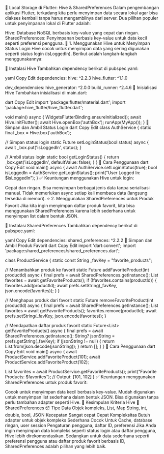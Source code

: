 📌 Local Storage di Flutter: Hive & SharedPreferences
Dalam pengembangan aplikasi Flutter, terkadang kita perlu menyimpan data secara lokal agar bisa diakses kembali tanpa harus mengambilnya dari server. Dua pilihan populer untuk penyimpanan lokal di Flutter adalah:

Hive: Database NoSQL berbasis key-value yang cepat dan ringan.
SharedPreferences: Penyimpanan berbasis key-value untuk data kecil seperti preferensi pengguna.
🚀 1. Menggunakan Hive untuk Menyimpan Status Login
Hive cocok untuk menyimpan data yang sering digunakan seperti status login (isLoggedIn). Berikut adalah langkah-langkah menggunakannya:

📌 Instalasi Hive
Tambahkan dependency berikut di pubspec.yaml:

yaml
Copy
Edit
dependencies:
  hive: ^2.2.3
  hive_flutter: ^1.1.0

dev_dependencies:
  hive_generator: ^2.0.0
  build_runner: ^2.4.6
📌 Inisialisasi Hive
Tambahkan inisialisasi di main.dart:

dart
Copy
Edit
import 'package:flutter/material.dart';
import 'package:hive_flutter/hive_flutter.dart';

void main() async {
  WidgetsFlutterBinding.ensureInitialized();
  await Hive.initFlutter();
  await Hive.openBox('authBox');
  runApp(MyApp());
}
📌 Simpan dan Ambil Status Login
dart
Copy
Edit
class AuthService {
  static final _box = Hive.box('authBox');

  // Simpan status login
  static Future<void> setLoginStatus(bool status) async {
    await _box.put('isLoggedIn', status);
  }

  // Ambil status login
  static bool getLoginStatus() {
    return _box.get('isLoggedIn', defaultValue: false);
  }
}
📌 Cara Penggunaan
dart
Copy
Edit
void main() async {
  await AuthService.setLoginStatus(true);
  bool isLoggedIn = AuthService.getLoginStatus();
  print("User Logged In: $isLoggedIn");
}
✅ Keuntungan menggunakan Hive untuk login:

Cepat dan ringan.
Bisa menyimpan berbagai jenis data tanpa serialisasi manual.
Tidak memerlukan async setiap kali membaca data (langsung tersedia di memori).
⭐ 2. Menggunakan SharedPreferences untuk Produk Favorit
Jika kita ingin menyimpan daftar produk favorit, kita bisa menggunakan SharedPreferences karena lebih sederhana untuk menyimpan list dalam bentuk JSON.

📌 Instalasi SharedPreferences
Tambahkan dependency berikut di pubspec.yaml:

yaml
Copy
Edit
dependencies:
  shared_preferences: ^2.2.2
📌 Simpan dan Ambil Produk Favorit
dart
Copy
Edit
import 'dart:convert';
import 'package:shared_preferences/shared_preferences.dart';

class ProductService {
  static const String _favKey = "favorite_products";

  // Menambahkan produk ke favorit
  static Future<void> addFavoriteProduct(int productId) async {
    final prefs = await SharedPreferences.getInstance();
    List<int> favorites = await getFavoriteProducts();
    if (!favorites.contains(productId)) {
      favorites.add(productId);
      await prefs.setString(_favKey, json.encode(favorites));
    }
  }

  // Menghapus produk dari favorit
  static Future<void> removeFavoriteProduct(int productId) async {
    final prefs = await SharedPreferences.getInstance();
    List<int> favorites = await getFavoriteProducts();
    favorites.remove(productId);
    await prefs.setString(_favKey, json.encode(favorites));
  }

  // Mendapatkan daftar produk favorit
  static Future<List<int>> getFavoriteProducts() async {
    final prefs = await SharedPreferences.getInstance();
    String? jsonString = prefs.getString(_favKey);
    if (jsonString != null) {
      return List<int>.from(json.decode(jsonString));
    }
    return [];
  }
}
📌 Cara Penggunaan
dart
Copy
Edit
void main() async {
  await ProductService.addFavoriteProduct(101);
  await ProductService.addFavoriteProduct(102);

  List<int> favorites = await ProductService.getFavoriteProducts();
  print("Favorite Products: $favorites"); // Output: [101, 102]
}
✅ Keuntungan menggunakan SharedPreferences untuk produk favorit:

Cocok untuk menyimpan data kecil berbasis key-value.
Mudah digunakan untuk menyimpan list sederhana dalam bentuk JSON.
Bisa digunakan tanpa perlu tambahan adapter seperti Hive.
📌 Kesimpulan
Kriteria	Hive 🐝	SharedPreferences 📦
Tipe Data	Objek kompleks, List, Map	String, int, double, bool, JSON
Kecepatan	Sangat cepat	Cepat
Kompleksitas	Butuh adapter untuk objek kompleks	Sederhana
Cocok Untuk	Cache, database ringan, user session	Pengaturan pengguna, daftar ID, preferensi
Jika Anda ingin menyimpan data kompleks seperti status login atau daftar pengguna, Hive lebih direkomendasikan.
Sedangkan untuk data sederhana seperti preferensi pengguna atau daftar produk favorit berbasis ID, SharedPreferences adalah pilihan yang lebih baik.
